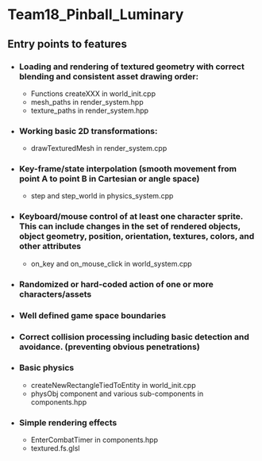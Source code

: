 # Team18_Pinball_Luminary

## Entry points to features

- ### Loading and rendering of textured geometry with correct blending and consistent asset drawing order:
	- Functions createXXX in world_init.cpp
	- mesh_paths in render_system.hpp
	- texture_paths in render_system.hpp
- ### Working basic 2D transformations:
    - drawTexturedMesh in render_system.cpp
- ### Key-frame/state interpolation (smooth movement from point A to point B in Cartesian or angle space)
    - step and step_world in physics_system.cpp
- ### Keyboard/mouse control of at least one character sprite. This can include changes in the set of rendered objects, object geometry, position, orientation, textures, colors, and other attributes
    - on_key and on_mouse_click in world_system.cpp
- ### Randomized or hard-coded action of one or more characters/assets
- ### Well defined game space boundaries
- ### Correct collision processing including basic detection and avoidance. (preventing obvious penetrations)
- ### Basic physics
    - createNewRectangleTiedToEntity in world_init.cpp
    - physObj component and various sub-components in components.hpp
- ### Simple rendering effects
    -  	EnterCombatTimer in components.hpp
    -  	textured.fs.glsl
